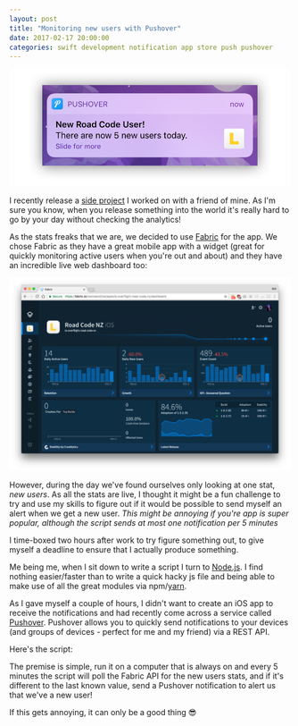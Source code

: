 ```yaml
---
layout: post
title: "Monitoring new users with Pushover"
date: 2017-02-17 20:00:00
categories: swift development notification app store push pushover
---
```


![fabric](./notification.png)

I recently release a [side project](https://itunes.apple.com/nz/app/road-code-nz-theory-test-practice/id1163987935) I worked on with a friend of mine. As I'm sure you know, when you release something into the world it's really hard to go by your day without checking the analytics!

As the stats freaks that we are, we decided to use [Fabric](https://fabric.io) for the app. We chose Fabric as they have a great mobile app with a widget (great for quickly monitoring active users when you're out and about) and they have an incredible live web dashboard too:

![fabric](./fabric.png)

However, during the day we've found ourselves only looking at one stat, _new users_. As all the stats are live, I thought it might be a fun challenge to try and use my skills to figure out if it would be possible to send myself an alert when we get a new user. _This might be annoying if you're app is super popular, although the script sends at most one notification per 5 minutes_

I time-boxed two hours after work to try figure something out, to give myself a deadline to ensure that I actually produce something.

Me being me, when I sit down to write a script I turn to [Node.js](https://nodejs.org/). I find nothing easier/faster than to write a quick hacky js file and being able to make use of all the great modules via npm/[yarn](https://yarnpkg.com/en/).

As I gave myself a couple of hours, I didn't want to create an iOS app to receive the notifications and had recently come across a service called [Pushover](https://pushover.net/). Pushover allows you to quickly send notifications to your devices (and groups of devices - perfect for me and my friend) via a REST API.

Here's the script:

<script src="https://gist.github.com/wtsnz/9394638ebc7fde8ea3a63678efaa58ae.js"></script>

The premise is simple, run it on a computer that is always on and every 5 minutes the script will poll the Fabric API for the new users stats, and if it's different to the last known value, send a Pushover notification to alert us that we've a new user!

If this gets annoying, it can only be a good thing 😎
